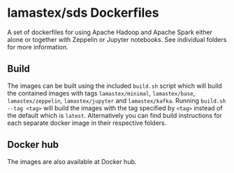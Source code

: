 # lamastex/sds Dockerfiles 

A set of dockerfiles for using Apache Hadoop and Apache Spark either alone or
together with Zeppelin or Jupyter notebooks. See individual folders for more
information.

## Build 

The images can be built using the included `build.sh` script which will build
the contained images with tags `lamastex/minimal`, `lamastex/base`,
`lamastex/zeppelin`, `lamastex/jupyter` and `lamastex/kafka`. Running
`build.sh --tag <tag>` will build the images with the tag specified by `<tag>`
instead of the default which is `latest`. Alternatively you can find build
instructions for each separate docker image in their respective folders.

## Docker hub 

The images are also available at Docker hub.
